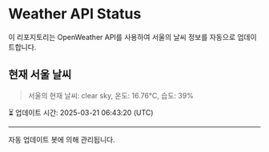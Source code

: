 
# Weather API Status

이 리포지토리는 OpenWeather API를 사용하여 서울의 날씨 정보를 자동으로 업데이트합니다.

## 현재 서울 날씨
> 서울의 현재 날씨: clear sky, 온도: 16.76°C, 습도: 39%

⏳ 업데이트 시간: 2025-03-21 06:43:20 (UTC)

---
자동 업데이트 봇에 의해 관리됩니다.
